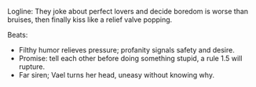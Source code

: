 ﻿---
series: 1
novella: 1
file: S1N1_CH12
type: chapter
pov: Dual close
setting: Boiler room
word_target_min: 1201
word_target_max: 2299
status: outline
---
Logline: They joke about perfect lovers and decide boredom is worse than bruises, then finally kiss like a relief valve popping.

Beats:
- Filthy humor relieves pressure; profanity signals safety and desire.
- Promise: tell each other before doing something stupid, a rule 1.5 will rupture.
- Far siren; Vael turns her head, uneasy without knowing why.